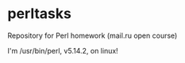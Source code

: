 # perltasks
Repository for Perl homework (mail.ru open course)

I'm /usr/bin/perl, v5.14.2, on linux!
